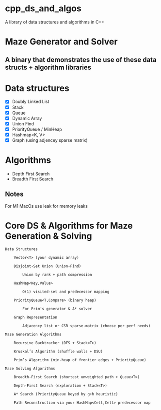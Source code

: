 # cpp_ds_and_algos

A library of data structures and algorithms in C++

# Maze Generator and Solver

## A binary that demonstrates the use of these data structs + algorithm libraries

# Data structures

- [x] Doubly Linked List
- [x] Stack
- [x] Queue
- [x] Dynamic Array
- [x] Union Find
- [x] PriorityQueue / MinHeap
- [x] Hashmap<K, V>
- [x] Graph (using adjencey sparse matrix)

# Algorithms

- Depth First Search
- Breadth First Search

## Notes

For M1 MacOs use leak for memory leaks

# Core DS & Algorithms for Maze Generation & Solving

```text
Data Structures

    Vector<T> (your dynamic array)

    Disjoint‑Set Union (Union‑Find)

        Union by rank + path compression

    HashMap<Key,Value>

        O(1) visited‑set and predecessor mapping

    PriorityQueue<T,Compare> (binary heap)

        For Prim’s generator & A* solver

    Graph Representation

        Adjacency list or CSR sparse‑matrix (choose per perf needs)

Maze Generation Algorithms

    Recursive Backtracker (DFS + Stack<T>)

    Kruskal’s Algorithm (shuffle walls + DSU)

    Prim’s Algorithm (min‑heap of frontier edges + PriorityQueue)

Maze Solving Algorithms

    Breadth‑First Search (shortest unweighted path + Queue<T>)

    Depth‑First Search (exploration + Stack<T>)

    A* Search (PriorityQueue keyed by g+h heuristic)

    Path Reconstruction via your HashMap<Cell,Cell> predecessor map
```
